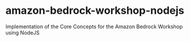 # amazon-bedrock-workshop-nodejs
Implementation of the Core Concepts for the Amazon Bedrock Workshop using NodeJS
